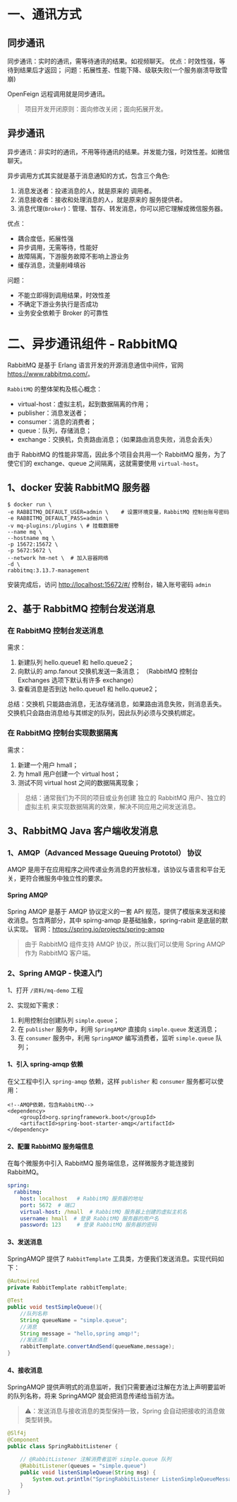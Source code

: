 # 一、通讯方式
## 同步通讯
同步通讯：实时的通讯，需等待通讯的结果。如视频聊天。
优点：时效性强，等待到结果后才返回；
问题：拓展性差、性能下降、级联失败(一个服务崩溃导致雪崩)

OpenFeign 远程调用就是同步通讯。

> 项目开发开闭原则：面向修改关闭；面向拓展开发。

## 异步通讯
异步通讯：非实时的通讯，不用等待通讯的结果。并发能力强，时效性差。如微信聊天。

异步调用方式其实就是基于消息通知的方式，包含三个角色:
1. 消息发送者：投递消息的人，就是原来的 调用者。
2. 消息接收者：接收和处理消息的人，就是原来的 服务提供者。
3. 消息代理(`Broker`)：管理、暂存、转发消息，你可以把它理解成微信服务器。

优点：
* 耦合度低，拓展性强 
* 异步调用，无需等待，性能好 
* 故障隔离，下游服务故障不影响上游业务 
* 缓存消息，流量削峰填谷

问题：
* 不能立即得到调用结果，时效性差 
* 不确定下游业务执行是否成功 
* 业务安全依赖于 Broker 的可靠性

# 二、异步通讯组件 - RabbitMQ
RabbitMQ 是基于 Erlang 语言开发的开源消息通信中间件，官网<https://www.rabbitmq.com/>。

`RabbitMQ` 的整体架构及核心概念：
* virtual-host：虚拟主机，起到数据隔离的作用；
* publisher：消息发送者；
* consumer：消息的消费者；
* queue：队列，存储消息；
* exchange：交换机，负责路由消息；（如果路由消息失败，消息会丢失）

由于 RabbitMQ 的性能非常高，因此多个项目会共用一个 RabbitMQ 服务，为了使它们的 exchange、queue 之间隔离，这就需要使用 `virtual-host`。

## 1、docker 安装 RabbitMQ 服务器

```shell
$ docker run \
-e RABBITMQ_DEFAULT_USER=admin \    # 设置环境变量，RabbitMQ 控制台账号密码
-e RABBITMQ_DEFAULT_PASS=admin \
-v mq-plugins:/plugins \ # 挂载数据卷
--name mq \
--hostname mq \
-p 15672:15672 \
-p 5672:5672 \
--network hm-net \  # 加入容器网络
-d \
rabbitmq:3.13.7-management
```

安装完成后，访问 <http://localhost:15672/#/> 控制台，输入账号密码 `admin`

## 2、基于 RabbitMQ 控制台发送消息

### 在 RabbitMQ 控制台发送消息
需求：
1. 新建队列 hello.queue1 和 hello.queue2； 
2. 向默认的 amp.fanout 交换机发送一条消息； （RabbitMQ 控制台 Exchanges 选项下默认有许多 exchange）
3. 查看消息是否到达 hello.queue1 和 hello.queue2；

总结：交换机 只能路由消息，无法存储消息，如果路由消息失败，则消息丢失。
    交换机只会路由消息给与其绑定的队列，因此队列必须与交换机绑定。

### 在 RabbitMQ 控制台实现数据隔离
需求：
1. 新建一个用户 hmall；
2. 为 hmall 用户创建一个 virtual host；
3. 测试不同 virtual host 之间的数据隔离现象；

> 总结：通常我们为不同的项目或业务创建 独立的 RabbitMQ 用户、独立的虚拟主机 来实现数据隔离的效果，解决不同应用之间发送消息。


## 3、RabbitMQ Java 客户端收发消息

### 1、AMQP（Advanced Message Queuing Prototol） 协议
AMQP 是用于在应用程序之间传递业务消息的开放标准，该协议与语言和平台无关，更符合微服务中独立性的要求。

#### Spring AMQP
Spring AMQP 是基于 AMQP 协议定义的一套 API 规范，提供了模版来发送和接收消息。包含两部分，其中 spirng-amqp 是基础抽象，spring-rabiit 是底层的默认实现。
官网：<https://spring.io/projects/spring-amqp>

> 由于 RabbitMQ 组件支持 AMQP 协议，所以我们可以使用 Spring AMQP 作为 RabbitMQ 客户端。 

### 2、Spring AMQP - 快速入门
1、打开 `/资料/mq-demo` 工程

2、实现如下需求：
1. 利用控制台创建队列 `simple.queue`；
2. 在 `publisher` 服务中，利用 `SpringAMQP` 直接向 `simple.queue` 发送消息；
3. 在 `consumer` 服务中，利用 `SpringAMQP` 编写消费者，监听 `simple.queue` 队列；

#### 1、引入 spring-amqp 依赖
在父工程中引入 `spring-amqp` 依赖，这样 `publisher` 和 `consumer` 服务都可以使用：
```pom
<!--AMQP依赖，包含RabbitMQ-->
<dependency>
    <groupId>org.springframework.boot</groupId>
    <artifactId>spring-boot-starter-amqp</artifactId>
</dependency>
```

#### 2、配置 RabbitMQ 服务端信息

在每个微服务中引入 RabbitMQ 服务端信息，这样微服务才能连接到 RabbitMQ。

```application.yml
spring:
  rabbitmq:
    host: localhost   # RabbitMQ 服务器的地址
    port: 5672  # 端口
    virtual-host: /hmall  # RabbitMQ 服务器上创建的虚拟主机名
    username: hmall  # 登录 RabbitMQ 服务器的用户名
    password: 123     # 登录 RabbitMQ 服务器的密码
```

#### 3、发送消息
SpringAMQP 提供了 `RabbitTemplate` 工具类，方便我们发送消息。实现代码如下：

```java
@Autowired
private RabbitTemplate rabbitTemplate;

@Test
public void testSimpleQueue(){
    //队列名称
    String queueName = "simple.queue";
    //消息
    String message = "hello,spring amqp!";
    //发送消息
    rabbitTemplate.convertAndSend(queueName,message);
}
```

#### 4、接收消息
SpringAMQP 提供声明式的消息监听，我们只需要通过注解在方法上声明要监听的队列名称，将来 SpringAMQP 就会把消息传递给当前方法。

> ⚠️：发送消息与接收消息的类型保持一致，Spring 会自动把接收的消息做类型转换。

```java
@Slf4j
@Component
public class SpringRabbitListener {

    // @RabbitListener 注解消费者监听 simple.queue 队列
    @RabbitListener(queues = "simple.queue")
    public void listenSimpleQueue(String msg) {
        System.out.println("SpringRabbitListener ListenSimpleQueueMessage 消费者接收到的消息:" + msg);
    }
}
```